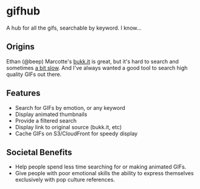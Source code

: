 gifhub
======

A hub for all the gifs, searchable by keyword. I know...

## Origins

Ethan (@beep) Marcotte's [bukk.it](http://bukk.it) is great, but it's hard to search and sometimes [a bit slow](http://storify.com/olivierlacan/gifhub-inception). 
And I've always wanted a good tool to search high quality GIFs out there.

## Features

* Search for GIFs by emotion, or any keyword
* Display animated thumbnails
* Provide a filtered search
* Display link to original source (bukk.it, etc)
* Cache GIFs on S3/CloudFront for speedy display

## Societal Benefits

* Help people spend less time searching for or making animated GIFs.
* Give people with poor emotional skills the ability to express themselves exclusively with pop culture references.